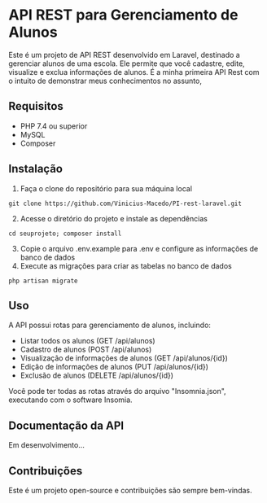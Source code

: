 # API REST para Gerenciamento de Alunos

Este é um projeto de API REST desenvolvido em Laravel, destinado a gerenciar alunos de uma escola. Ele permite que você cadastre, edite, visualize e exclua informações de alunos. É a minha primeira API Rest com o intuito de demonstrar meus conhecimentos no assunto,

## Requisitos
- PHP 7.4 ou superior
- MySQL
- Composer

## Instalação
1. Faça o clone do repositório para sua máquina local

```git clone https://github.com/Vinicius-Macedo/PI-rest-laravel.git```

2. Acesse o diretório do projeto e instale as dependências

```cd seuprojeto; composer install```

3. Copie o arquivo .env.example para .env e configure as informações de banco de dados
4. Execute as migrações para criar as tabelas no banco de dados

```php artisan migrate```

## Uso

A API possui rotas para gerenciamento de alunos, incluindo:
- Listar todos os alunos (GET /api/alunos)
- Cadastro de alunos (POST /api/alunos)
- Visualização de informações de alunos (GET /api/alunos/{id})
- Edição de informações de alunos (PUT /api/alunos/{id})
- Exclusão de alunos (DELETE /api/alunos/{id})

Você pode ter todas as rotas através do arquivo "Insomnia.json", executando com o software Insomia.

## Documentação da API
Em desenvolvimento...

## Contribuições
Este é um projeto open-source e contribuições são sempre bem-vindas.
